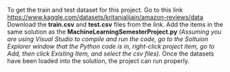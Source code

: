 To get the train and test dataset for this project. Go to this link https://www.kaggle.com/datasets/kritanjalijain/amazon-reviews/data
Download the **train.csv** and **test.csv** files from the link. Add the items in the same solution as the **MachineLearningSemesterProject.py**
_(Assuming you are using Visual Studio to compile and run the code, go to the Soltuion Explorer window that the Python code is in, right-click project item, go to Add, then click Existing Item, and select the csv files)._
Once the datasets have been loaded into the solution, the project can run properly.
